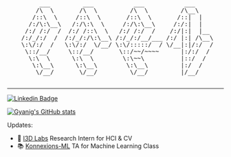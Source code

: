 <pre align="center">
      ___         ___           ___           ___     
     /\  \       /\  \         /\  \         /\__\    
    /::\  \     /::\  \       /::\  \       /::|  |   
   /:/\:\__\   /:/\:\  \     /:/\:\__\     /:/:|  |   
  /:/ /:/  /  /:/ /::\  \   /:/ /:/  /    /:/|:|  |__ 
 /:/_/:/  /  /:/_/:/\:\__\ /:/_/:/__/___ /:/ |:| /\__\
 \:\/:/  /   \:\/:/  \/__/ \:\/:::::/  / \/__|:|/:/  /
  \::/__/     \::/__/       \::/~~/~~~~      |:/:/  / 
   \:\  \      \:\  \        \:\~~\          |::/  /  
    \:\__\      \:\__\        \:\__\         |:/  /   
     \/__/       \/__/         \/__/         |/__/    
<!--                _____                _____                    _____                    _____                    _____                    _____          
         /\    \              |\    \                  /\    \                  /\    \                  /\    \                  /\    \         
        /::\    \             |:\____\                /::\    \                /::\____\                /::\    \                /::\    \        
       /::::\    \            |::|   |               /::::\    \              /::::|   |                \:::\    \              /::::\    \       
      /::::::\    \           |::|   |              /::::::\    \            /:::::|   |                 \:::\    \            /::::::\    \      
     /:::/\:::\    \          |::|   |             /:::/\:::\    \          /::::::|   |                  \:::\    \          /:::/\:::\    \     
    /:::/  \:::\    \         |::|   |            /:::/__\:::\    \        /:::/|::|   |                   \:::\    \        /:::/  \:::\    \    
   /:::/    \:::\    \        |::|   |           /::::\   \:::\    \      /:::/ |::|   |                   /::::\    \      /:::/    \:::\    \   
  /:::/    / \:::\    \       |::|___|______    /::::::\   \:::\    \    /:::/  |::|   | _____    ____    /::::::\    \    /:::/    / \:::\    \  
 /:::/    /   \:::\ ___\      /::::::::\    \  /:::/\:::\   \:::\    \  /:::/   |::|   |/\    \  /\   \  /:::/\:::\    \  /:::/    /   \:::\ ___\ 
/:::/____/  ___\:::|    |    /::::::::::\____\/:::/  \:::\   \:::\____\/:: /    |::|   /::\____\/::\   \/:::/  \:::\____\/:::/____/  ___\:::|    |
\:::\    \ /\  /:::|____|   /:::/~~~~/~~      \::/    \:::\  /:::/    /\::/    /|::|  /:::/    /\:::\  /:::/    \::/    /\:::\    \ /\  /:::|____|
 \:::\    /::\ \::/    /   /:::/    /          \/____/ \:::\/:::/    /  \/____/ |::| /:::/    /  \:::\/:::/    / \/____/  \:::\    /::\ \::/    / 
  \:::\   \:::\ \/____/   /:::/    /                    \::::::/    /           |::|/:::/    /    \::::::/    /            \:::\   \:::\ \/____/  
   \:::\   \:::\____\    /:::/    /                      \::::/    /            |::::::/    /      \::::/____/              \:::\   \:::\____\    
    \:::\  /:::/    /    \::/    /                       /:::/    /             |:::::/    /        \:::\    \               \:::\  /:::/    /    
     \:::\/:::/    /      \/____/                       /:::/    /              |::::/    /          \:::\    \               \:::\/:::/    /     
      \::::::/    /                                    /:::/    /               /:::/    /            \:::\    \               \::::::/    /      
       \::::/    /                                    /:::/    /               /:::/    /              \:::\____\               \::::/    /       
        \::/____/                                     \::/    /                \::/    /                \::/    /                \::/____/        
                                                       \/____/                  \/____/                  \/____/                                  
                                                                                                                                                   -->
</pre>
---
<!-- <h2>Hi,People of Internet 🚀 </h2> -->

<!-- 
[![Gmail Badge](https://img.shields.io/badge/-Gmail-c14438?style=flat-square&logo=Gmail&logoColor=white&link=mailto:gyanig.kumar@gmail.com)](mailto:gyanig.kumar@gmail.com) 
-->
[![Linkedin Badge](https://img.shields.io/badge/-Gyanig-blue?style=flat-square&logo=Linkedin&logoColor=white&link=https://www.linkedin.com/in/gyanig-k-b36666146/)](https://www.linkedin.com/in/gyanig-k-b36666146) 

[![Gyanig's GitHub stats](https://github-readme-stats.vercel.app/api?username=gyanigk)](https://github.com/gyanigk/github-readme-stats)

<!-- ![Github Streak Stats](https://github-readme-streak-stats.herokuapp.com/?user=gyanigk&theme=tokyonight) -->

<!-- ![Profile Visitors](https://visitor-badge.glitch.me/badge?page_id=gyanigk.gyanigk) -->

<!-- [![Top Langs](https://github-readme-stats.vercel.app/api/top-langs/?username=gyanigk&theme=tokyonight)](https://github.com/gyanigk/github-readme-stats)

![Github Trophies](https://github-profile-trophy.vercel.app/?username=gyanigk) -->



<!-- ## 👯 Communities -->
<!-- * 🚀 [DSC-KIIT](https://dsckiit.in/) ML Developer/Contributor   -->
<!-- * 🌍 Kaggle Contributor 
* 🌙 Solve [Tensorflow] issues  -->
<!-- * 🌳 Write Bash/Python Scripts endlessly  -->
<!-- * 🤝 Computer Vision and Speech Processing Researcher -->
Updates:
* 🚀 [I3D Labs](https://cambum.net/I3D.htm) Research Intern for HCI & CV
* 📚 [Konnexions-ML](https://sites.google.com/kiit.ac.in/konnexions/home?pli=1&authuser=0) TA for Machine Learning Class

<!-- ## ⚡ Technologies -->
<!-- - 🔗 Code contributing with **Google Summer of Code **
- 🚪 Web Services using **tensorflow-js** -->
<!-- - 👀 Efficient with **Tensorflow, Tensorflow.js & Pytorch** -->
<!-- - 🔩 Hobby as building Robots with **ROS** -->
<!-- - 🔧 Basic knowledge on **MERN, Docker & System Design** -->
<!-- - 💬 Mostly Programming with **Python, C++, C** -->




